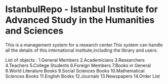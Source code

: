 # IstanbulRepo - Istanbul Institute for Advanced Study in the Humanities and Sciences

This is a management system for a research center.This system can handle all the details of this international institute,including
the library and users.

List of objects : 
1.General Members
2.Academicians
3.Researchers 
4.Teachers 
5.College Students 
6.Foreign Members
7.Books in General
8.World Literature Books
9.Social Sciences Books
10.Mathematical Sciences Books
11.English Books
12.Journals
13.Newspapers
14.Order List 

